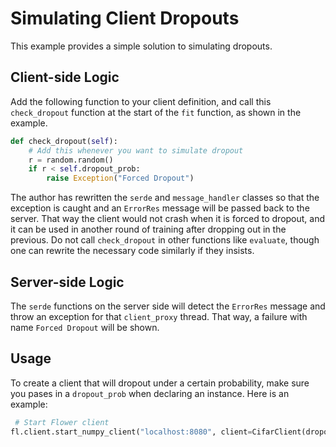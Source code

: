 # Simulating Client Dropouts

This example provides a simple solution to simulating dropouts.

## Client-side Logic
Add the following function to your client definition, and call this `check_dropout` function at the start of the `fit` function, as shown in the example.
``` python
def check_dropout(self):
    # Add this whenever you want to simulate dropout
    r = random.random()
    if r < self.dropout_prob:
        raise Exception("Forced Dropout")
```
The author has rewritten the `serde` and `message_handler` classes so that the exception is caught and an `ErrorRes` message will be passed back to the server. That way the client would not crash when it is forced to dropout, and it can be used in another round of training after dropping out in the previous. Do not call `check_dropout` in other functions like `evaluate`, though  one can rewrite the necessary code similarly if they insists.

## Server-side Logic

The `serde` functions on the server side will detect the `ErrorRes` message and throw an exception for that `client_proxy` thread. That way, a failure with name `Forced Dropout` will be shown.

## Usage
To create a client that will dropout under a certain probability, make sure you pases in a `dropout_prob` when declaring an instance. Here is an example:

```python
 # Start Flower client
fl.client.start_numpy_client("localhost:8080", client=CifarClient(dropout_prob=1.0))
```
